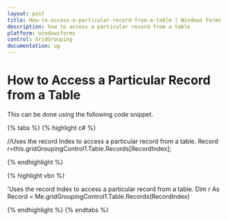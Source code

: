 ```yaml
---
layout: post
title: How-to-access-a-particular-record-from-a-table | Windows Forms | Syncfusion
description: how to access a particular record from a table
platform: windowsforms
control: GridGrouping
documentation: ug
---
```


# How to Access a Particular Record from a Table

This can be done using the following code snippet.

{% tabs %}
{% highlight c# %}

//Uses the record Index to access a particular record from a table.
Record r=this.gridGroupingControl1.Table.Records[RecordIndex];

{% endhighlight %}

{% highlight vbn %}

'Uses the record Index to access a particular record from a table.
Dim r As Record = Me.gridGroupingControl1.Table.Records(RecordIndex)

{% endhighlight %}
{% endtabs %}
